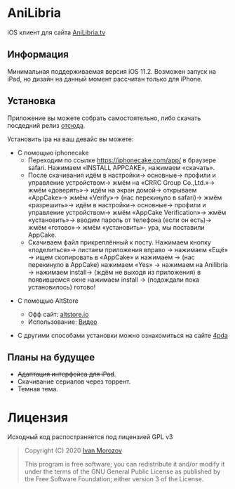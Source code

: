 # AniLibria
iOS клиент для сайта [AniLibria.tv](https://anilibria.tv/)

## Информация
Минимальная поддерживаемая версия iOS 11.2.
Возможен запуск на iPad, но дизайн на данный момент рассчитан только для iPhone.

## Установка
Приложение вы можете собрать самостоятельно, либо скачать посдедний релиз [отсюда](https://github.com/anilibria/anilibria-ios/releases).

Установить ipa на ваш девайс вы можете:
* С помощью iphonecake
    - Переходим по ссылке https://iphonecake.com/app/ в браузере safari. Нажимаем «INSTALL APPCAKE», нажимаем «скачать». 
    - После скачивания идём в настройки-> основные-> профили и управление устройством-> жмём на «CRRC Group Co.,Ltd.»-> жмём «доверять»-> идём на экран домой-> открываем «AppCake»-> жмём «Verify»-> (нас перекинуло в safari)-> жмём «разрешить»-> идём в настройки-> основные-> профили и управление устройством-> жмём «AppCake Verification»-> жмём «установить»-> вводим пароль от телефона (если он есть)-> жмём «готово»-> жмём «установить»- ура, мы поставили AppCake.
    - Скачиваем файл прикреплённый к посту. 
Нажимаем кнопку «поделиться»-> листаем приложения вправо -> нажимаем «Ещё» -> ищем скопировать в «AppCake» и нажимаем -> (нас перекинуло в AppCake) нажимаем «Yes» -> нажимаем на Anilibria -> нажимаем install-> (ждём не выходя из приложения) в появившемся окне нажимаем install -> (подождали пока установилось) готово!
</details>

* С помощью AltStore
  - Офф сайт: [altstore.io](https://altstore.io/)
  - Использование: [Видео](https://www.youtube.com/watch?v=Jj_IxOkz0gw)

* С другими способами установки можно ознакомиться на сайте [4pda](https://4pda.ru/forum/index.php?showtopic=126555)

## Планы на будущее
- ~~Адаптация интерфейса для iPad~~.
- Скачивание сериалов через торрент.
- Темная тема.

# Лицензия #
Исходный код распостраняется под лицензией GPL v3

> Copyright (C) 2020 [Ivan Morozov](https://github.com/Allui)
> 
> This program is free software; you can redistribute it and/or modify
> it under the terms of the GNU General Public License as published by
> the Free Software Foundation; either version 3 of the License.
